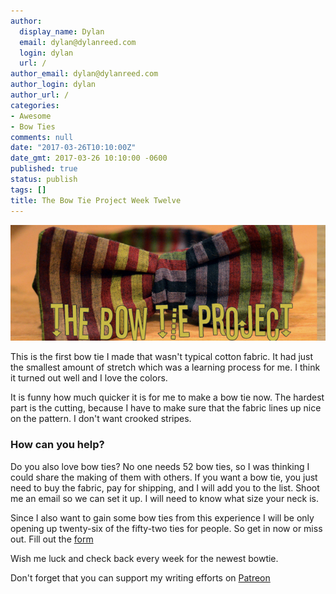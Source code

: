 ```yaml
---
author:
  display_name: Dylan
  email: dylan@dylanreed.com
  login: dylan
  url: /
author_email: dylan@dylanreed.com
author_login: dylan
author_url: /
categories:
- Awesome
- Bow Ties
comments: null
date: "2017-03-26T10:10:00Z"
date_gmt: 2017-03-26 10:10:00 -0600
published: true
status: publish
tags: []
title: The Bow Tie Project Week Twelve
---
```


![](https://raw.githubusercontent.com/dylanreed/dylan.blog/gh-pages/images/bow-tie/Bowtie-week-12.jpg)

This is the first bow tie I made that wasn't typical cotton fabric. It had just the smallest amount of stretch which was a learning process for me. I think it turned out well and I love the colors. 

It is funny how much quicker it is for me to make a bow tie now. The hardest part is the cutting, because I have to make sure that the fabric lines up nice on the pattern. I don't want crooked stripes. 

<h3>How can you help?</h3>

Do you also love bow ties? No one needs 52 bow ties, so I was thinking I could share the making of them with others. If you want a bow tie, you just need to buy the fabric, pay for shipping,  and I will add you to the list. Shoot me an email so we can set it up. I will need to know what size your neck is. 

Since I also want to gain some bow ties from this experience I will be only opening up twenty-six of the fifty-two ties for people. So get in now or miss out. Fill out the [form](http://dylan.la/2j1ogU3)

Wish me luck and check back every week for the newest bowtie.

Don't forget that you can support my writing efforts on [Patreon](https://www.patreon.com/dylanreed)




